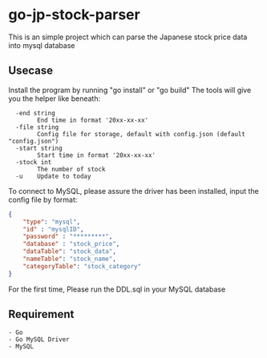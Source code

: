 # go-jp-stock-parser
This is an simple project which can parse the Japanese stock price data into mysql database
## Usecase
Install the program by running "go install" or "go build" 
The tools will give you the helper like beneath:

``` 
  -end string
        End time in format '20xx-xx-xx'
  -file string
        Config file for storage, default with config.json (default "config.json")
  -start string
        Start time in format '20xx-xx-xx'
  -stock int
        The number of stock 
  -u    Update to today
```

To connect to MySQL, please assure the driver has been installed, input the config file
by format:

``` json
{
    "type": "mysql",
    "id" : "mysqlID",
    "password" : "*********",
    "database" : "stock_price",
    "dataTable": "stock_data",
    "nameTable": "stock_name",
    "categoryTable": "stock_category"
}
```

For the first time, Please run the DDL.sql in your MySQL database

## Requirement 
    - Go
    - Go MySQL Driver
    - MySQL

